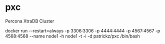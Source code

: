# pxc
Percona XtraDB Cluster


docker run --restart=always -p 3306:3306 -p 4444:4444 -p 4567:4567 -p 4568:4568  --name node1 -h node1 -t -i -d patrickz/pxc /bin/bash